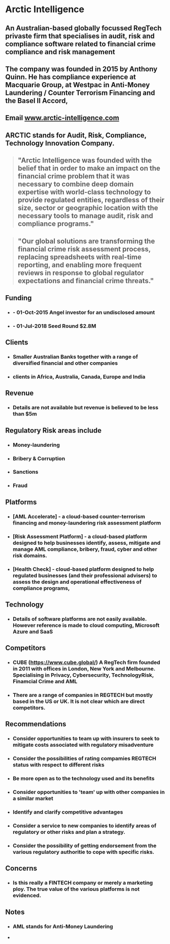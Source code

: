 # Arctic Intelligence
  ## An Australian-based globally focussed RegTech privaste firm that specialises in audit, risk and compliance software related to financial crime compliance and risk management
  ## The company was founded in 2015 by Anthony Quinn. He has compliance experience at Macquarie Group, at Westpac in Anti-Money Laundering / Counter Terrorism Financing and the Basel II Accord,
  ## Email www.arctic-intelligence.com
  ## ARCTIC stands for Audit, Risk, Compliance, Technology Innovation Company.

  >## "Arctic Intelligence was founded with the belief that in order to make an impact on the financial crime problem that it was necessary to combine deep domain expertise with world-class technology to provide regulated entities, regardless of their size, sector or geographic location with the necessary tools to manage audit, risk and compliance programs."

  >## "Our global solutions are transforming the financial crime risk assessment process, replacing spreadsheets with real-time reporting, and enabling more frequent reviews in response to global regulator expectations and financial crime threats."

## Funding
- ### - 01-Oct-2015 Angel investor for an undisclosed amount
- ### - 01-Jul-2018 Seed Round $2.8M

## Clients
- ### Smaller Australian Banks together with a range of diversified financial and other companies
- ### clients in Africa, Australia, Canada, Europe and India

## Revenue
- ### Details are not available but revenue is believed to be less than $5m

## Regulatory Risk areas include
- ### Money-laundering
- ### Bribery & Corruption
- ### Sanctions
- ### Fraud

## Platforms
- ### [AML Accelerate] - a cloud-based counter-terrorism financing and money-laundering risk assessment platform
- ### [Risk Assessment Platform] - a cloud-based platform designed to help businesses identify, assess, mitigate and manage AML compliance, bribery, fraud, cyber and other risk domains.
- ### [Health Check] - cloud-based platform designed to help regulated businesses (and their professional advisers) to assess the design and operational effectiveness of compliance programs,

## Technology
- ### Details of software platforms are not easily available. However reference is made to cloud computing, Microsoft Azure and SaaS 

## Competitors
- ### CUBE (https://www.cube.global/) A RegTech firm founded in 2011 with offices in London, New York and Melbourne. Specialising in Privacy, Cybersecurity, TechnologyRisk, Finamcial Crime and AML
- ### There are a range of companies in REGTECH but mostly based in the US or UK. It is not clear which are direct competitors. 

## Recommendations
- ### Consider opportunities to team up with insurers to seek to mitigate costs associated with regulatory misadventure
- ### Consider the possibilities of rating compamies REGTECH status with respect to different risks
- ### Be more open as to the technology used and its benefits
- ### Consider opportunities to 'team' up with other companies in a similar market
- ### Identify and clarify competitive advantages
- ### Consider a service to new companies to identify areas of regulatory or other risks and plan a strategy.
- ### Consider the possibility of getting endorsement from the various regulatory authoritie to cope with specific risks.

## Concerns
- ### Is this really a FINTECH company or merely a marketing ploy. The true value of the various platforms is not evidenced.
 
## Notes
  - ### AML stands for Anti-Money Laundering
  - 
